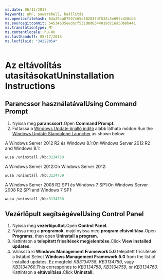 ```yaml
---
ms.date: 06/12/2017
keywords: WMF, powershell, beállítás
ms.openlocfilehash: 64a29aa87507e65a182837df538c5e695c420cb3
ms.sourcegitcommit: 54534635eedacf531d8d6344019dc16a50b8b441
ms.translationtype: MT
ms.contentlocale: hu-HU
ms.lasthandoff: 05/17/2018
ms.locfileid: "34222054"
---
```

# <a name="uninstallation-instructions"></a><span data-ttu-id="10637-102">Az eltávolítás utasításokat</span><span class="sxs-lookup"><span data-stu-id="10637-102">Uninstallation Instructions</span></span>

## <a name="using-command-prompt"></a><span data-ttu-id="10637-103">Parancssor használatával</span><span class="sxs-lookup"><span data-stu-id="10637-103">Using Command Prompt</span></span>
1.  <span data-ttu-id="10637-104">Nyissa meg **parancssort.**</span><span class="sxs-lookup"><span data-stu-id="10637-104">Open **Command Prompt.**</span></span>
2.  <span data-ttu-id="10637-105">Futtassa a [Windows Update önálló indító](https://support.microsoft.com/en-us/kb/934307) alább látható módon:</span><span class="sxs-lookup"><span data-stu-id="10637-105">Run the [Windows Update Standalone Launcher](https://support.microsoft.com/en-us/kb/934307) as shown below:</span></span>

<span data-ttu-id="10637-106">A Windows Server 2012 R2 és Windows 8.1:</span><span class="sxs-lookup"><span data-stu-id="10637-106">On Windows Server 2012 R2 and Windows 8.1:</span></span>
```powershell
wusa /uninstall /kb:3134758
```
<span data-ttu-id="10637-107">A Windows Server 2012:</span><span class="sxs-lookup"><span data-stu-id="10637-107">On Windows Server 2012:</span></span>
```powershell
wusa /uninstall /kb:3134759
```
<span data-ttu-id="10637-108">A Windows Server 2008 R2 SP1 és Windows 7 SP1:</span><span class="sxs-lookup"><span data-stu-id="10637-108">On Windows Server 2008 R2 SP1 and Windows 7 SP1:</span></span>
```powershell
wusa /uninstall /kb:3134760
```

## <a name="using-control-panel"></a><span data-ttu-id="10637-109">Vezérlőpult segítségével</span><span class="sxs-lookup"><span data-stu-id="10637-109">Using Control Panel</span></span>
1.  <span data-ttu-id="10637-110">Nyissa meg **vezérlőpultot.**</span><span class="sxs-lookup"><span data-stu-id="10637-110">Open **Control Panel.**</span></span>
2.  <span data-ttu-id="10637-111">Nyissa meg a **programok**, majd nyissa meg **program eltávolítása.**</span><span class="sxs-lookup"><span data-stu-id="10637-111">Open **Programs**, then open **Uninstall a program.**</span></span>
3.  <span data-ttu-id="10637-112">Kattintson a **telepített frissítések megjelenítése.**</span><span class="sxs-lookup"><span data-stu-id="10637-112">Click **View installed updates.**</span></span>
4.  <span data-ttu-id="10637-113">Válassza ki **Windows Management Framework 5.0** telepített frissítések a listából.</span><span class="sxs-lookup"><span data-stu-id="10637-113">Select **Windows Management Framework 5.0** from the list of installed updates.</span></span> <span data-ttu-id="10637-114">Ez megfelel *KB3134758*, *KB3134759*, vagy *KB3134760*.</span><span class="sxs-lookup"><span data-stu-id="10637-114">This corresponds to *KB3134758*, *KB3134759*, or *KB3134760*.</span></span> <span data-ttu-id="10637-115">Kattintson a **eltávolítása.**</span><span class="sxs-lookup"><span data-stu-id="10637-115">Click **Uninstall.**</span></span>
